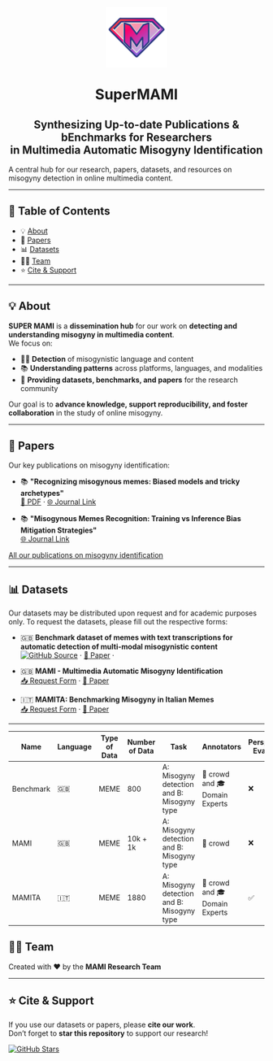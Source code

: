 <h1 align="center">
<img src="SuperMAMI.png" alt="SuperMAMI Logo" width="120"/>   
      
SuperMAMI
</h1><h2 align="center">
      Synthesizing Up-to-date Publications & bEnchmarks for Researchers  <br> 
      in Multimedia Automatic Misogyny Identification
</h2>


A central hub for our research, papers, datasets, and resources on misogyny detection in online multimedia content.

---

## 📑 Table of Contents
- 💡 [About](#-about)
- 📄 [Papers](#-papers)
- 📊 [Datasets](#-datasets)
- 👩‍🔬 [Team](#-team)
- ⭐ [Cite & Support](#-cite--support)

---

## 💡 About
**SUPER MAMI** is a **dissemination hub** for our work on **detecting and understanding misogyny in multimedia content**.  
We focus on:

- 🕵️‍♀️ **Detection** of misogynistic language and content  
- 📚 **Understanding patterns** across platforms, languages, and modalities  
- 🤝 **Providing datasets, benchmarks, and papers** for the research community  

Our goal is to **advance knowledge, support reproducibility, and foster collaboration** in the study of online misogyny.

---

## 📄 Papers
Our key publications on misogyny identification:


- 📚 **"Recognizing misogynous memes: Biased models and tricky archetypes"**  
      [📄 PDF](https://www.boa.unimib.it/retrieve/692192fb-a5f1-42a2-9a54-a3e7e1c9dbdf/Rizzi-2023-Informat%20Process%20Manag-VoR.pdf) · [🌐 Journal Link](https://www.sciencedirect.com/science/article/pii/S030645732300211X)

- 📚 **"Misogynous Memes Recognition: Training vs Inference Bias Mitigation Strategies"**  
      [🌐 Journal Link](https://journals.openedition.org/ijcol/1644)

[All our publications on misogyny identification](./PUBLICATIONS.md)
  
---

## 📊 Datasets
Our datasets may be distributed upon request and for academic purposes only. To request the datasets, please fill out the respective forms:
- :gb: **Benchmark dataset of memes with text transcriptions for automatic detection of multi-modal misogynistic content**  
  [<img src="https://github.githubassets.com/images/modules/logos_page/GitHub-Mark.png" width="16" alt="GitHub"/> Source](https://github.com/MIND-Lab/MEME) · [📘 Paper](https://www.sciencedirect.com/science/article/pii/S235234092200720X) · 

- :gb: **MAMI - Multimedia Automatic Misogyny Identification**  
  [📥 Request Form](https://forms.gle/AGWMiGicBHiQx4q98) · [📘 Paper](https://aclanthology.org/2022.semeval-1.74/)

- :it: **MAMITA: Benchmarking Misogyny in Italian Memes**  
  [📥 Request Form](https://forms.gle/5Xz1gcxJdrh6GHnq5) · [📘 Paper]()

---

| Name | Language | Type of Data | Number of Data | Task | Annotators | Perspectivist Evaluation | Additional Info |
|------|----------|--------------|----------------|------|-------------------------|------------|----------------|
| Benchmark | :gb:| MEME         | 800            | A: Misogyny detection and B: Misogyny type | 👥 crowd and  🎓 Domain Experts | ❌ | ❌ |
| MAMI | :gb:     | MEME         | 10k + 1k       | A: Misogyny detection and B: Misogyny type | 👥 crowd | ❌ | ❌ |
| MAMITA| :it:    | MEME         | 1880           | A: Misogyny detection and B: Misogyny type | 👥 crowd and  🎓 Domain Experts | ✅ | Demographic and socio-cultural background  |

## 👩‍🔬 Team
Created with ❤️ by the **MAMI Research Team**  


---

## ⭐ Cite & Support
If you use our datasets or papers, please **cite our work**.  
Don’t forget to **star this repository** to support our research!  

[![GitHub Stars](https://img.shields.io/github/stars/mind-lab/SuperMAMI?logo=github)](https://github.com/mind-lab/SuperMAMI/stargazers)
